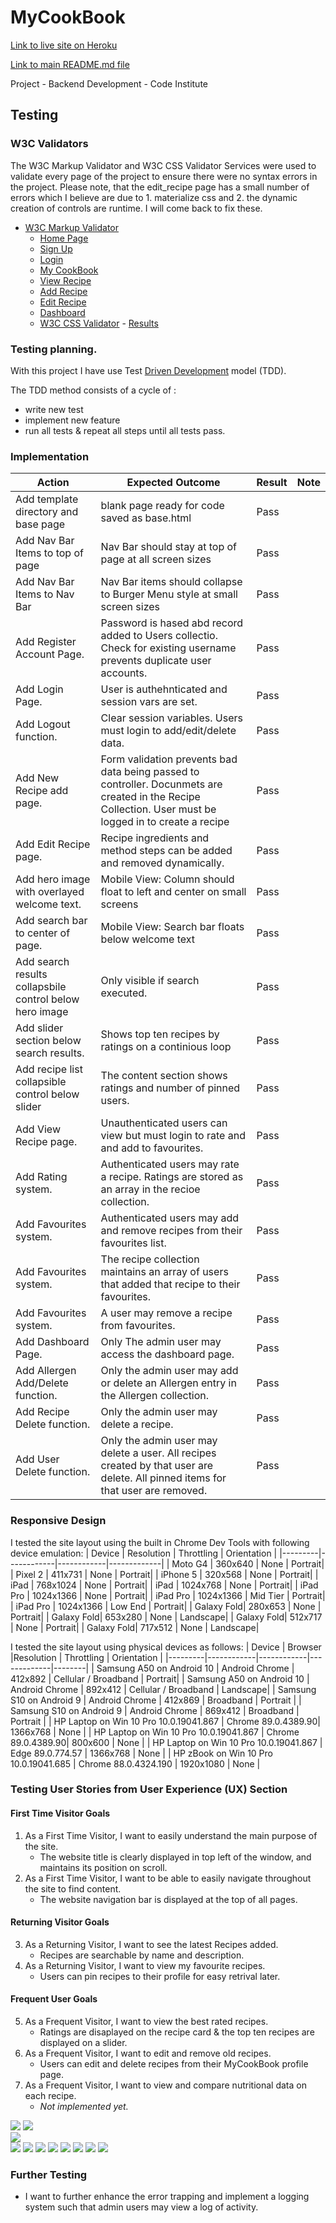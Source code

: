 ﻿# MyCookBook
[Link to live site on Heroku](https://ci-cookbook.herokuapp.com/)

[Link to main README.md file](https://github.com/coder187/ci_ms3_cookbook/blob/main/README.md)
                              


Project - Backend Development - Code Institute

## Testing

### W3C Validators
The W3C Markup Validator and W3C CSS Validator Services were used to validate every page of the project to ensure there were no syntax errors in the project. Please note, that the edit_recipe page has a small number of errors which I believe are due to 1. materialize css and 2. the dynamic creation of controls are runtime. I will come back to fix these.

*   [W3C Markup Validator](https://jigsaw.w3.org/css-validator/) 
    * [Home Page](https://raw.githubusercontent.com/coder187/ci_ms3_cookbook/main/supp/images/screenie/home.png)
    * [Sign Up](https://raw.githubusercontent.com/coder187/ci_ms3_cookbook/main/supp/images/screenie/register.png)
    * [Login](https://raw.githubusercontent.com/coder187/ci_ms3_cookbook/main/supp/images/screenie/login.png)
    * [My CookBook](https://raw.githubusercontent.com/coder187/ci_ms3_cookbook/main/supp/images/screenie/profile.png)
    * [View Recipe ](https://raw.githubusercontent.com/coder187/ci_ms3_cookbook/main/supp/images/screenie/view_recipe.png)
    * [Add Recipe ](https://raw.githubusercontent.com/coder187/ci_ms3_cookbook/main/supp/images/screenie/add_recipe.png)
    * [Edit Recipe ](https://raw.githubusercontent.com/coder187/ci_ms3_cookbook/main/supp/images/screenie/edit.png)
    * [Dashboard](https://raw.githubusercontent.com/coder187/ci_ms3_cookbook/main/supp/images/screenie/dashboard.png)   
    *  [W3C CSS Validator](https://jigsaw.w3.org/css-validator/) - [Results](https://raw.githubusercontent.com/coder187/ci_ms3_cookbook/main/supp/images/screenie/css_validate.png)



### Testing planning.
With this project I have use Test [Driven Development](https://en.wikipedia.org/wiki/Test-driven_development) model (TDD).

The TDD method consists of a cycle of :
* write new test
* implement new feature
* run all tests & repeat all steps until all tests pass.

### Implementation

| Action      | Expected Outcome | Result | Note |
| ----------- | ---------------- | -------| -----|
| Add template directory and base page | blank page ready for code saved as base.html | Pass ||
| Add Nav Bar Items to top of page | Nav Bar should stay at top of page at all screen sizes | Pass ||
| Add Nav Bar Items to Nav Bar | Nav Bar items should collapse to Burger Menu style at small screen sizes | Pass ||
| Add Register Account Page. | Password is hased abd record added to Users collectio. Check for existing username prevents duplicate user accounts. | Pass ||
| Add Login Page. | User is authehnticated and session vars are set. | Pass ||
| Add Logout function. | Clear session variables. Users must login to add/edit/delete data. | Pass ||
| Add New Recipe add page. | Form validation prevents bad data being passed to controller. Docunmets are created in the Recipe Collection. User must be logged in to create a recipe | Pass ||
| Add Edit Recipe page. | Recipe ingredients and method steps can be added and removed dynamically. | Pass ||
| Add hero image with overlayed welcome text. | Mobile View: Column should float to left and center on small screens | Pass ||
| Add search bar to center of page. | Mobile View: Search bar floats below welcome text | Pass ||
| Add search results collapsbile control below hero image| Only visible if search executed. | Pass ||
| Add slider section below search results. | Shows top ten recipes by ratings on a continious loop| Pass ||
| Add recipe list collapsible control below slider| The content section shows ratings and number of pinned users.| Pass ||
| Add View Recipe page. | Unauthenticated users can view but must login to rate and and add to favourites. | Pass ||
| Add Rating system. | Authenticated users  may rate a recipe. Ratings are stored as an array in the recioe collection. | Pass ||
| Add Favourites system. | Authenticated users may add and remove recipes from their favourites list. | Pass ||
| Add Favourites system. | The recipe collection maintains an array of users that added that recipe to their favourites. | Pass ||
| Add Favourites system. | A user may remove a recipe from favourites. | Pass ||
| Add Dashboard Page. | Only The admin user may access the dashboard page. | Pass ||
| Add Allergen Add/Delete function. | Only the admin user may add or delete an Allergen entry in the Allergen collection.| Pass ||
| Add Recipe Delete function. | Only the admin user may delete a recipe.| Pass ||
| Add User Delete function. | Only the admin user may delete a user. All recipes created by that user are delete. All pinned items for that user are removed.| Pass ||

### Responsive Design
I tested the site layout using the built in  Chrome Dev Tools with following device emulation:
| Device | Resolution | Throttling | Orientation |
|---------|------------|------------|-------------|
| Moto G4 | 360x640 | None | Portrait|
| Pixel 2 | 411x731 | None | Portrait|
| iPhone 5 | 320x568 | None | Portrait|
| iPad | 768x1024 | None | Portrait|
| iPad | 1024x768 | None | Portrait|
| iPad Pro | 1024x1366 | None | Portrait|
| iPad Pro | 1024x1366 | Mid Tier | Portrait|
| iPad Pro | 1024x1366 | Low End | Portrait|
| Galaxy Fold| 280x653 | None | Portrait|
| Galaxy Fold| 653x280 | None | Landscape|
| Galaxy Fold| 512x717 | None | Portrait|
| Galaxy Fold| 717x512 | None | Landscape|

I tested the site layout using physical devices as follows:
| Device | Browser |Resolution | Throttling | Orientation |
|---------|------------|------------|-------------|--------|
| Samsung A50 on Android 10 | Android Chrome | 412x892 | Cellular / Broadband | Portrait|
| Samsung A50 on Android 10 | Android Chrome | 892x412 | Cellular / Broadband | Landscape|
| Samsung S10 on Android 9 | Android Chrome | 412x869 | Broadband | Portrait |
| Samsung S10 on Android 9 | Android Chrome | 869x412 | Broadband | Portrait |
| HP Laptop on Win 10 Pro 10.0.19041.867 | Chrome 89.0.4389.90| 1366x768 | None |
| HP Laptop on Win 10 Pro 10.0.19041.867 | Chrome 89.0.4389.90| 800x600 | None |
| HP Laptop on Win 10 Pro 10.0.19041.867 | Edge 89.0.774.57 | 1366x768 | None |
| HP zBook on Win 10 Pro 10.0.19041.685 | Chrome 88.0.4324.190 | 1920x1080 | None |

### Testing User Stories from User Experience (UX) Section

#### First Time Visitor Goals
1. As a First Time Visitor, I want to easily understand the main purpose of the site.
    * The website title is clearly displayed in top left of the window, and maintains its position on scroll.
2. As a First Time Visitor, I want to be able to easily navigate throughout the site to find content.
    * The website navigation bar is displayed at the top of all pages.

#### Returning Visitor Goals
3. As a Returning Visitor, I want to see the latest Recipes added.
    * Recipes are searchable by name and description.
4. As a Returning Visitor, I want to view my favourite recipes.
    * Users can pin recipes to their profile for easy retrival later.

#### Frequent User Goals
5. As a Frequent Visitor, I want to view the best rated recipes.
    * Ratings are disaplayed on the recipe card & the top ten recipes are displayed on a slider.
6. As a Frequent Visitor, I want to edit and remove old recipes.
    * Users can edit and delete recipes from their MyCookBook profile page.
7. As a Frequent Visitor, I want to view and compare nutritional data on each recipe.
    * *Not implemented yet.*

  ![](https://raw.githubusercontent.com/coder187/ci_ms3_cookbook/main/supp/images/screenie/us/user_st_1.png)
  ![](https://raw.githubusercontent.com/coder187/ci_ms3_cookbook/main/supp/images/screenie/us/user_st_2.png)   
  ![](https://raw.githubusercontent.com/coder187/ci_ms3_cookbook/main/supp/images/screenie/us/user_st_3.png)   
  ![](https://raw.githubusercontent.com/coder187/ci_ms3_cookbook/main/supp/images/screenie/us/user_st_4.png)
  ![](https://raw.githubusercontent.com/coder187/ci_ms3_cookbook/main/supp/images/screenie/us/user_st_5_profile.png)
  ![](https://raw.githubusercontent.com/coder187/ci_ms3_cookbook/main/supp/images/screenie/us/user_st_6_add.png)
  ![](https://raw.githubusercontent.com/coder187/ci_ms3_cookbook/main/supp/images/screenie/us/user_st_7_edit.png)
  ![](https://raw.githubusercontent.com/coder187/ci_ms3_cookbook/main/supp/images/screenie/us/user_st_8_view1.png)
  ![](https://raw.githubusercontent.com/coder187/ci_ms3_cookbook/main/supp/images/screenie/us/user_st_9_view2.png)
  ![](https://raw.githubusercontent.com/coder187/ci_ms3_cookbook/main/supp/images/screenie/us/user_st_10_dash1.png)
  ![](https://raw.githubusercontent.com/coder187/ci_ms3_cookbook/main/supp/images/screenie/us/user_st_11_dash2.png)


### Further Testing
  * I want to further enhance the error trapping and implement a logging system such that admin users may view a log of activity.
  